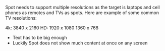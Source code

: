 Spot needs to support multiple resolutions as the target is laptops and cell phones as remotes and TVs as spots. Here are example of some common TV resolutions:

4k: 3840 x 2160
HD: 1920 x 1080
1360 x 768


- Text has to be big enough
- Luckily Spot does not show much content at once on any screen

